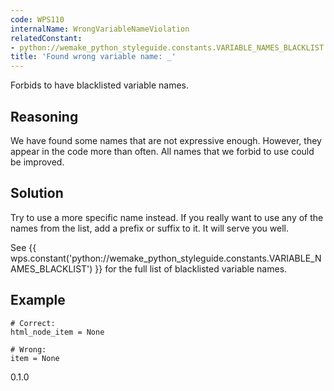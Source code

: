 ```yaml
---
code: WPS110
internalName: WrongVariableNameViolation
relatedConstant:
- python://wemake_python_styleguide.constants.VARIABLE_NAMES_BLACKLIST
title: 'Found wrong variable name: _'
---
```


Forbids to have blacklisted variable names.

## Reasoning
We have found some names that are not expressive enough. However,
they appear in the code more than often. All names that we forbid to
use could be improved.

## Solution
Try to use a more specific name instead. If you really want to use
any of the names from the list, add a prefix or suffix to it. It
will serve you well.

See {{ wps.constant('python://wemake_python_styleguide.constants.VARIABLE_NAMES_BLACKLIST') }}
for the full list of blacklisted variable names.

## Example

    # Correct:
    html_node_item = None
    
    # Wrong:
    item = None

<div class="versionadded">

0.1.0

</div>